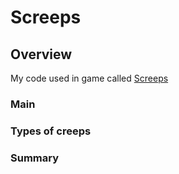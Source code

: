 # Screeps
## Overview
My code used in game called [Screeps](http://screeps.com/)

### Main

### Types of creeps

### Summary
